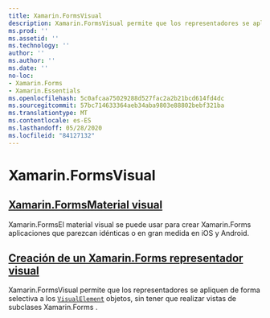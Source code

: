 ```yaml
---
title: Xamarin.FormsVisual
description: Xamarin.FormsVisual permite que los representadores se apliquen de forma selectiva a los objetos VisualElement, sin tener que realizar vistas de subclases Xamarin.Forms .
ms.prod: ''
ms.assetid: ''
ms.technology: ''
author: ''
ms.author: ''
ms.date: ''
no-loc:
- Xamarin.Forms
- Xamarin.Essentials
ms.openlocfilehash: 5c0afcaa75029288d527fac2a2b21bcd614fd4dc
ms.sourcegitcommit: 57bc714633364aeb34aba9803e88802bebf321ba
ms.translationtype: MT
ms.contentlocale: es-ES
ms.lasthandoff: 05/28/2020
ms.locfileid: "84127132"
---
```

# <a name="xamarinforms-visual"></a>Xamarin.FormsVisual

## <a name="xamarinforms-material-visualmaterial-visualmd"></a>[Xamarin.FormsMaterial visual](material-visual.md)

Xamarin.FormsEl material visual se puede usar para crear Xamarin.Forms aplicaciones que parezcan idénticas o en gran medida en iOS y Android.

## <a name="create-a-xamarinforms-visual-renderercreatemd"></a>[Creación de un Xamarin.Forms representador visual](create.md)

Xamarin.FormsVisual permite que los representadores se apliquen de forma selectiva a los [`VisualElement`](xref:Xamarin.Forms.VisualElement) objetos, sin tener que realizar vistas de subclases Xamarin.Forms .
